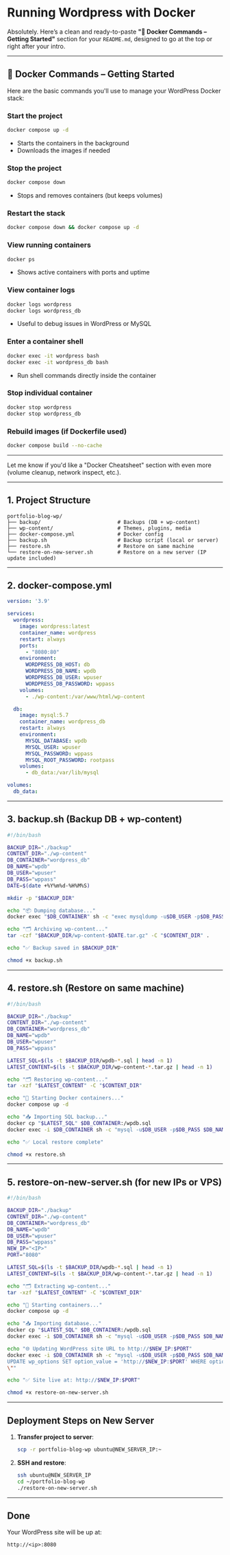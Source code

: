 # Running Wordpress with Docker

Absolutely. Here’s a clean and ready-to-paste **"🚀 Docker Commands – Getting Started"** section for your `README.md`, designed to go at the top or right after your intro.

---

## 🚀 Docker Commands – Getting Started

Here are the basic commands you'll use to manage your WordPress Docker stack:

### Start the project

```bash
docker compose up -d
```

* Starts the containers in the background
* Downloads the images if needed

### Stop the project

```bash
docker compose down
```

* Stops and removes containers (but keeps volumes)

### Restart the stack

```bash
docker compose down && docker compose up -d
```

### View running containers

```bash
docker ps
```

* Shows active containers with ports and uptime

### View container logs

```bash
docker logs wordpress
docker logs wordpress_db
```

* Useful to debug issues in WordPress or MySQL

### Enter a container shell

```bash
docker exec -it wordpress bash
docker exec -it wordpress_db bash
```

* Run shell commands directly inside the container

### Stop individual container

```bash
docker stop wordpress
docker stop wordpress_db
```

### Rebuild images (if Dockerfile used)

```bash
docker compose build --no-cache
```

---

Let me know if you'd like a "Docker Cheatsheet" section with even more (volume cleanup, network inspect, etc.).


---

## 1. Project Structure

```
portfolio-blog-wp/
├── backup/                         # Backups (DB + wp-content)
├── wp-content/                     # Themes, plugins, media
├── docker-compose.yml              # Docker config
├── backup.sh                       # Backup script (local or server)
├── restore.sh                      # Restore on same machine
└── restore-on-new-server.sh        # Restore on a new server (IP update included)
```

---

## 2. docker-compose.yml

```yaml
version: '3.9'

services:
  wordpress:
    image: wordpress:latest
    container_name: wordpress
    restart: always
    ports:
      - "8080:80"
    environment:
      WORDPRESS_DB_HOST: db
      WORDPRESS_DB_NAME: wpdb
      WORDPRESS_DB_USER: wpuser
      WORDPRESS_DB_PASSWORD: wppass
    volumes:
      - ./wp-content:/var/www/html/wp-content

  db:
    image: mysql:5.7
    container_name: wordpress_db
    restart: always
    environment:
      MYSQL_DATABASE: wpdb
      MYSQL_USER: wpuser
      MYSQL_PASSWORD: wppass
      MYSQL_ROOT_PASSWORD: rootpass
    volumes:
      - db_data:/var/lib/mysql

volumes:
  db_data:
```

---

## 3. backup.sh (Backup DB + wp-content)

```bash
#!/bin/bash

BACKUP_DIR="./backup"
CONTENT_DIR="./wp-content"
DB_CONTAINER="wordpress_db"
DB_NAME="wpdb"
DB_USER="wpuser"
DB_PASS="wppass"
DATE=$(date +%Y%m%d-%H%M%S)

mkdir -p "$BACKUP_DIR"

echo "📦 Dumping database..."
docker exec "$DB_CONTAINER" sh -c "exec mysqldump -u$DB_USER -p$DB_PASS $DB_NAME" > "$BACKUP_DIR/wpdb-$DATE.sql"

echo "🗂 Archiving wp-content..."
tar -czf "$BACKUP_DIR/wp-content-$DATE.tar.gz" -C "$CONTENT_DIR" .

echo "✅ Backup saved in $BACKUP_DIR"
```

```bash
chmod +x backup.sh
```

---

## 4. restore.sh (Restore on same machine)

```bash
#!/bin/bash

BACKUP_DIR="./backup"
CONTENT_DIR="./wp-content"
DB_CONTAINER="wordpress_db"
DB_NAME="wpdb"
DB_USER="wpuser"
DB_PASS="wppass"

LATEST_SQL=$(ls -t $BACKUP_DIR/wpdb-*.sql | head -n 1)
LATEST_CONTENT=$(ls -t $BACKUP_DIR/wp-content-*.tar.gz | head -n 1)

echo "🗂 Restoring wp-content..."
tar -xzf "$LATEST_CONTENT" -C "$CONTENT_DIR"

echo "🐳 Starting Docker containers..."
docker compose up -d

echo "📥 Importing SQL backup..."
docker cp "$LATEST_SQL" $DB_CONTAINER:/wpdb.sql
docker exec -i $DB_CONTAINER sh -c "mysql -u$DB_USER -p$DB_PASS $DB_NAME < /wpdb.sql"

echo "✅ Local restore complete"
```

```bash
chmod +x restore.sh
```

---

## 5. restore-on-new-server.sh (for new IPs or VPS)

```bash
#!/bin/bash

BACKUP_DIR="./backup"
CONTENT_DIR="./wp-content"
DB_CONTAINER="wordpress_db"
DB_NAME="wpdb"
DB_USER="wpuser"
DB_PASS="wppass"
NEW_IP="<IP>"   
PORT="8080"

LATEST_SQL=$(ls -t $BACKUP_DIR/wpdb-*.sql | head -n 1)
LATEST_CONTENT=$(ls -t $BACKUP_DIR/wp-content-*.tar.gz | head -n 1)

echo "🗂 Extracting wp-content..."
tar -xzf "$LATEST_CONTENT" -C "$CONTENT_DIR"

echo "🐳 Starting containers..."
docker compose up -d

echo "📥 Importing database..."
docker cp "$LATEST_SQL" $DB_CONTAINER:/wpdb.sql
docker exec -i $DB_CONTAINER sh -c "mysql -u$DB_USER -p$DB_PASS $DB_NAME < /wpdb.sql"

echo "🌐 Updating WordPress site URL to http://$NEW_IP:$PORT"
docker exec -i $DB_CONTAINER sh -c "mysql -u$DB_USER -p$DB_PASS $DB_NAME -e \"
UPDATE wp_options SET option_value = 'http://$NEW_IP:$PORT' WHERE option_name IN ('siteurl', 'home');
\""

echo "✅ Site live at: http://$NEW_IP:$PORT"
```

```bash
chmod +x restore-on-new-server.sh
```

---

## Deployment Steps on New Server

1. **Transfer project to server**:

   ```bash
   scp -r portfolio-blog-wp ubuntu@NEW_SERVER_IP:~
   ```

2. **SSH and restore**:

   ```bash
   ssh ubuntu@NEW_SERVER_IP
   cd ~/portfolio-blog-wp
   ./restore-on-new-server.sh
   ```

---

## Done

Your WordPress site will be up at:

```
http://<ip>:8080
```
